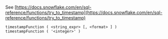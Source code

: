See [https://docs.snowflake.com/en/sql-reference/functions/try_to_timestamp](https://docs.snowflake.com/en/sql-reference/functions/try_to_timestamp)
```
timestampFunction ( <string_expr> [, <format> ] )
timestampFunction ( '<integer>' )
```
